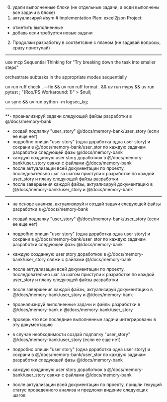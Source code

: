 0. удали выполненные блоки (не отдельные задачи, а есди выполнены все задачи в блоке)
1. актуализируй #sym:# Implementation Plan: excel2json Project:
- отметить выполненные
-  добавь если требуется новые задачи
2. Продолжи разработку в соответсвие с планом (не задавай вопросы, сразу приступай)


---
use mcp Sequential Thinking for "Try breaking down the task into smaller steps"


orchestrate subtasks in the appropriate modes sequentially



uv run ruff check . --fix && uv run ruff format . && uv run mypy && uv run pytest ; "(Roo/PS Workaround: 1)" > $null;

uv sync && uv run python -m logsec_kg; 



---
**- проанализируй задачи следующей файзы разработки в @/docs/memory-bank 
- создай подпапку "user_story" @/docs/memory-bank/user_story (если ее еще нет)
- подробно опиши "user story" (одна доработка одна user story) и сохрани в @/docs/memory-bank/user_stor по каждую задачам разработки следующей фазы @/docs/memory-bank 
- каждую созданную user story доработкок в @/docs/memory-bank/user_story свяжи c файлами @/docs/memory-bank 
- после актуализации всей документации по проекту, последовательно шаг за шагом приступи к разработке по каждой user_story и плану следующей файзы разработки 
- после завершения каждой файзы, актуализируй документацию в @/docs/memory-bank/user_story  и @/docs/memory-bank

---

- на основе анализа, актуализируй и создай задачи следующей файзы разработки в @/docs/memory-bank 
- создай подпапку "user_story" @/docs/memory-bank/user_story (если ее еще нет)
- подробно опиши "user story" (одна доработка одна user story) и сохрани в @/docs/memory-bank/user_stor по каждую задачам разработки следующей фазы @/docs/memory-bank 
- каждую созданную user story доработкок в @/docs/memory-bank/user_story свяжи c файлами @/docs/memory-bank 
- после актуализации всей документации по проекту, последовательно шаг за шагом приступи к разработке по каждой user_story и плану следующей файзы разработки 
- после завершения каждой файзы, актуализируй документацию в @/docs/memory-bank/user_story  и @/docs/memory-bank


- проанализируй выполненные задачи и файлы разработки в @/docs/memory-bank и @/docs/memory-bank/user_story
- проверь что все последние выполненные задачи интегрированы в эту документацию
- в случае необходимости создай подпапку "user_story" @/docs/memory-bank/user_story (если ее еще нет)
- подробно опиши "user story" (одна доработка одна user story) и сохрани в @/docs/memory-bank/user_stor по каждую задачам разработки следующей фазы @/docs/memory-bank 
- каждую созданную user story доработкок в @/docs/memory-bank/user_story свяжи c файлами @/docs/memory-bank 
- после актуализации всей документации по проекту, пришли  текущий статус проведенного анализа и предложи видение следующих шагов